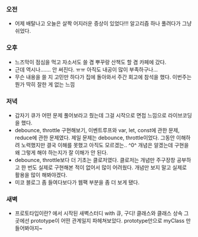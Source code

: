 ### 오전

- 어제 배탈나고 오늘은 살짝 어지러운 증상이 있었다!!! 알고리즘 하나 풀려다가 그냥 쉬었다.

### 오후

- 느즈막이 점심을 먹고 자소서도 쓸 겸 뿌꾸랑 산책도 할 겸 카페에 갔다.
- 근데 역시나....... 안 써진다. ㅠㅠ 아직도 내공이 많이 부족하구나...
- 무슨 내용을 쓸 지 고민만 하다가 집에 돌아와서 주간 회고에 참석을 했다. 이번주는 뭔가 딱히 잘한 게 없는 느낌

### 저녁

- 갑자기 큐가 어떤 문제 풀어보라고 줬는데 그걸 시작으로 면접 느낌으로 라이브코딩을 했다.
- debounce, throttle 구현해보기, 이벤트루프와 var, let, const에 관한 문제, reduce에 관한 문제였다. 제일 문제는 debounce, throttle이었다. 그동안 이해하려 노력했지만 결국 이해를 못했고 아직도 모르겠는.. ^0^ 개념은 알겠는데 구현을 왜 그렇게 해야 하는지가 잘 이해가 안 된다.
- debounce, throttle보다 더 기초는 클로저였다. 클로저는 개념만 주구장창 공부하고 한 번도 실제로 구현해본 적이 없어서 많이 어려웠다. 개념만 보지 말고 실제로 활용을 많이 해봐야겠다.
- 미코 블로그 좀 들여다보다가 웹팩 부분을 좀 더 보게 됐다.

### 새벽

- 프로토타입이란? 에서 시작된 새벽스터디 with 큐, 구디! 클래스와 클래스 상속 그곳에선 prototype이 어떤 관계일지 파헤쳐보았다. prototype만으로 myClass 만들어봐야지~
